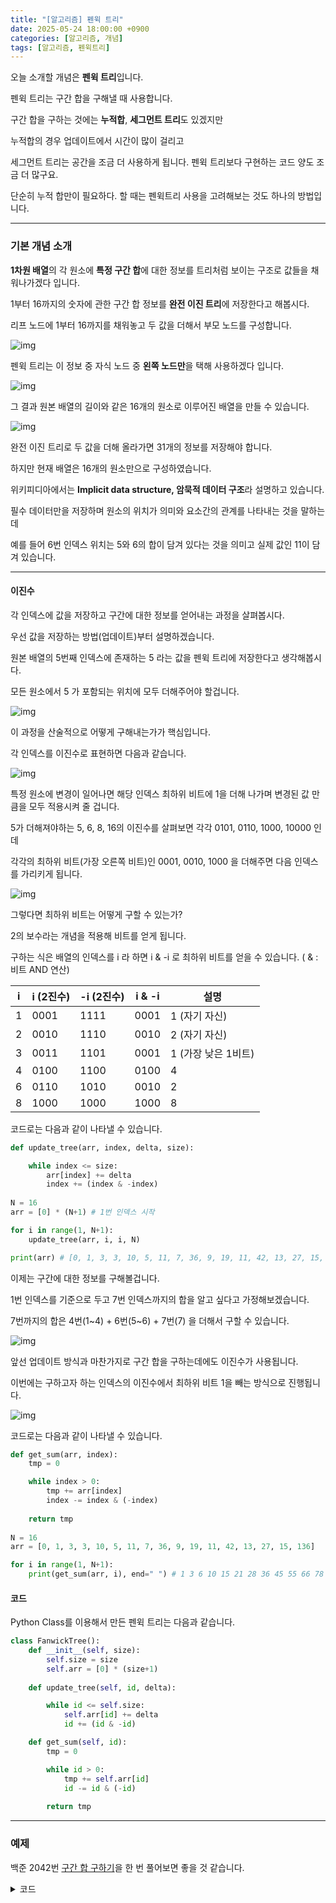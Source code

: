```yaml
---
title: "[알고리즘] 펜윅 트리"
date: 2025-05-24 18:00:00 +0900
categories: [알고리즘, 개념]
tags: [알고리즘, 펜윅트리]
---
```


오늘 소개할 개념은 **펜윅 트리**입니다.

펜윅 트리는 구간 합을 구해낼 때 사용합니다.

구간 합을 구하는 것에는 **누적합**, **세그먼트 트리**도 있겠지만

누적합의 경우 업데이트에서 시간이 많이 걸리고

세그먼트 트리는 공간을 조금 더 사용하게 됩니다. 펜윅 트리보다 구현하는 코드 양도 조금 더 많구요.

단순히 누적 합만이 필요하다. 할 때는 펜윅트리 사용을 고려해보는 것도 하나의 방법입니다.

---
### 기본 개념 소개

**1차원 배열**의 각 원소에 **특정 구간 합**에 대한 정보를 트리처럼 보이는 구조로 값들을 채워나가겠다 입니다.

1부터 16까지의 숫자에 관한 구간 합 정보를 **완전 이진 트리**에 저장한다고 해봅시다.

리프 노드에 1부터 16까지를 채워놓고 두 값을 더해서 부모 노드를 구성합니다.

![img](/post/2025/2025-05-24/20250524_BIT_001.png)

펜윅 트리는 이 정보 중 자식 노드 중 **왼쪽 노드만**을 택해 사용하겠다 입니다.

![img](/post/2025/2025-05-24/20250524_BIT_002.png)

그 결과 원본 배열의 길이와 같은 16개의 원소로 이루어진 배열을 만들 수 있습니다.

![img](/post/2025/2025-05-24/20250524_BIT_003.png)

완전 이진 트리로 두 값을 더해 올라가면 31개의 정보를 저장해야 합니다.

하지만 현재 배열은 16개의 원소만으로 구성하였습니다.

위키피디아에서는 **Implicit data structure, 암묵적 데이터 구조**라 설명하고 있습니다.

필수 데이터만을 저장하며 원소의 위치가 의미와 요소간의 관계를 나타내는 것을 말하는데

예를 들어 6번 인덱스 위치는 5와 6의 합이 담겨 있다는 것을 의미고 실제 값인 11이 담겨 있습니다.

---
 
#### **이진수**

각 인덱스에 값을 저장하고 구간에 대한 정보를 얻어내는 과정을 살펴봅시다.

우선 값을 저장하는 방법(업데이트)부터 설명하겠습니다.

원본 배열의 5번째 인덱스에 존재하는 5 라는 값을 펜윅 트리에 저장한다고 생각해봅시다.

모든 원소에서 5 가 포함되는 위치에 모두 더해주어야 할겁니다.

![img](/post/2025/2025-05-24/20250524_BIT_004.png)

이 과정을 산술적으로 어떻게 구해내는가가 핵심입니다.

각 인덱스를 이진수로 표현하면 다음과 같습니다.

![img](/post/2025/2025-05-24/20250524_BIT_005.png)

특정 원소에 변경이 일어나면 해당 인덱스 최하위 비트에 1을 더해 나가며 변경된 값 만큼을 모두 적용시켜 줄 겁니다.

5가 더해져야하는 5, 6, 8, 16의 이진수를 살펴보면 각각 0101, 0110, 1000, 10000 인데

각각의 최하위 비트(가장 오른쪽 비트)인 0001, 0010, 1000 을 더해주면 다음 인덱스를 가리키게 됩니다.

![img](/post/2025/2025-05-24/20250524_BIT_006.png)

그렇다면 최하위 비트는 어떻게 구할 수 있는가?

2의 보수라는 개념을 적용해 비트를 얻게 됩니다.

구하는 식은 배열의 인덱스를 i 라 하면 i & -i 로 최하위 비트를 얻을 수 있습니다. ( & : 비트 AND 연산)

| i   | i (2진수) | -i (2진수) | i & -i | 설명                |
| --- | --------- | ---------- | ------ | ------------------- |
| 1   | 0001      | 1111       | 0001   | 1 (자기 자신)       |
| 2   | 0010      | 1110       | 0010   | 2 (자기 자신)       |
| 3   | 0011      | 1101       | 0001   | 1 (가장 낮은 1비트) |
| 4   | 0100      | 1100       | 0100   | 4                   |
| 6   | 0110      | 1010       | 0010   | 2                   |
| 8   | 1000      | 1000       | 1000   | 8                   |

코드로는 다음과 같이 나타낼 수 있습니다.

```python
def update_tree(arr, index, delta, size):

    while index <= size:
        arr[index] += delta
        index += (index & -index)
      
N = 16
arr = [0] * (N+1) # 1번 인덱스 시작

for i in range(1, N+1):
    update_tree(arr, i, i, N)

print(arr) # [0, 1, 3, 3, 10, 5, 11, 7, 36, 9, 19, 11, 42, 13, 27, 15, 136]
```

이제는 구간에 대한 정보를 구해볼겁니다.

1번 인덱스를 기준으로 두고 7번 인덱스까지의 합을 알고 싶다고 가정해보겠습니다.

7번까지의 합은 4번(1~4) + 6번(5~6) + 7번(7) 을 더해서 구할 수 있습니다.

![img](/post/2025/2025-05-24/20250524_BIT_007.png)

앞선 업데이트 방식과 마찬가지로 구간 합을 구하는데에도 이진수가 사용됩니다.

이번에는 구하고자 하는 인덱스의 이진수에서 최하위 비트 1을 빼는 방식으로 진행됩니다.

![img](/post/2025/2025-05-24/20250524_BIT_008.png)

코드로는 다음과 같이 나타낼 수 있습니다.

```python
def get_sum(arr, index):
    tmp = 0

    while index > 0:
        tmp += arr[index]
        index -= index & (-index)
    
    return tmp
      
N = 16
arr = [0, 1, 3, 3, 10, 5, 11, 7, 36, 9, 19, 11, 42, 13, 27, 15, 136]

for i in range(1, N+1):
    print(get_sum(arr, i), end=" ") # 1 3 6 10 15 21 28 36 45 55 66 78 91 105 120 136 
```


#### 코드

Python Class를 이용해서 만든 펜윅 트리는 다음과 같습니다.

```python
class FanwickTree():
    def __init__(self, size):
        self.size = size
        self.arr = [0] * (size+1)
    
    def update_tree(self, id, delta):

        while id <= self.size:
            self.arr[id] += delta
            id += (id & -id)

    def get_sum(self, id):
        tmp = 0

        while id > 0:
            tmp += self.arr[id]
            id -= id & (-id)
        
        return tmp
```

---
### 예제

백준 2042번 [구간 합 구하기](https://www.acmicpc.net/problem/2042)을 한 번 풀어보면 좋을 것 같습니다.

<details markdown="1">
<summary>코드</summary>

```python
import sys
_input = sys.stdin.readline
def minput(): return map(int, _input().split())

class FanwickTree():
    def __init__(self, size):
        self.size = size
        self.arr = [0] * (size+1)
    
    def update_tree(self, id, delta):

        while id <= self.size:
            self.arr[id] += delta
            id += (id & -id)

    def get_sum(self, id):
        tmp = 0

        while id > 0:
            tmp += self.arr[id]
            id -= id & (-id)
        
        return tmp

N, M, K = minput()
BIT = FanwickTree(N)
nums = [0] + [int(_input()) for _ in range(N)]

for i, v in enumerate(nums):
    if i == 0:
        continue
    BIT.update_tree(i, v)
    
for _ in range(M+K):
    q, a, b = minput()

    if q == 1:
        pre = nums[a]
        nums[a] = b
        BIT.update_tree(a, b-pre)
    else:
        
        print(BIT.get_sum(b) - BIT.get_sum(a-1))
```
</details>
